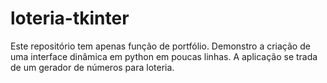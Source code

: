 # loteria-tkinter

Este repositório tem apenas função de portfólio.
Demonstro a criação de uma interface dinâmica em python em poucas linhas.
A aplicação se trada de um gerador de números para loteria.
